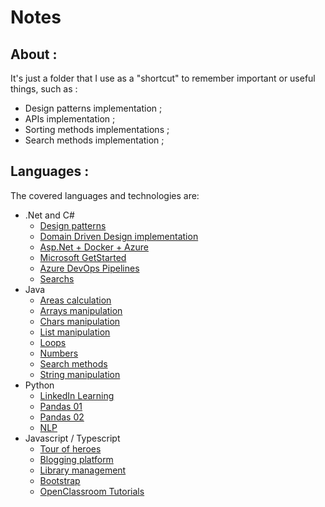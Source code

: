 # Notes

## About : 

It's just a folder that I use as a "shortcut" to remember important or useful things, such as :
* Design patterns implementation ;
* APIs implementation ; 
* Sorting methods implementations ;
* Search methods implementation ; 

## Languages : 

The covered languages and technologies are:
* .Net and C#
  * [Design patterns](https://github.com/BriqueDeckard/Notes/tree/master/DOT_NET_Notes/01_DesignPatterns)
  * [Domain Driven Design implementation](https://github.com/BriqueDeckard/Notes/tree/master/DOT_NET_Notes/02_ProtoDDD)
  * [Asp.Net + Docker + Azure](https://github.com/BriqueDeckard/Notes/tree/master/DOT_NET_Notes/04_ASPNetCore_Docker_Azure)
  * [Microsoft GetStarted](https://github.com/BriqueDeckard/Notes/tree/master/DOT_NET_Notes/05_Microsoft-GetStarted)
  * [Azure DevOps Pipelines](https://github.com/BriqueDeckard/Notes/tree/master/DOT_NET_Notes/06_Pipelines-dotnet-core)
  * [Searchs](https://github.com/BriqueDeckard/Notes/tree/master/DOT_NET_Notes/07_%20Searchs)
* Java
  * [Areas calculation](https://github.com/BriqueDeckard/Notes/tree/master/JAVA_Notes/01_Areas)
  * [Arrays manipulation](https://github.com/BriqueDeckard/Notes/tree/master/JAVA_Notes/02_Arrays)
  * [Chars manipulation](https://github.com/BriqueDeckard/Notes/tree/master/JAVA_Notes/03_Chars)
  * [List manipulation](https://github.com/BriqueDeckard/Notes/tree/master/JAVA_Notes/04_Lists)
  * [Loops](https://github.com/BriqueDeckard/Notes/tree/master/JAVA_Notes/05_Loops)
  * [Numbers](https://github.com/BriqueDeckard/Notes/tree/master/JAVA_Notes/06_Numbers)
  * [Search methods](https://github.com/BriqueDeckard/Notes/tree/master/JAVA_Notes/07_Searchs)
  * [String manipulation](https://github.com/BriqueDeckard/Notes/tree/master/JAVA_Notes/09_Strings)
* Python
  * [LinkedIn Learning](https://github.com/BriqueDeckard/Notes/tree/master/PYTHON_Notes/01_LinkedIn_Learning/LinkedIn)
  * [Pandas 01](https://github.com/BriqueDeckard/Notes/tree/master/PYTHON_Notes/02_myPandasNotes)
  * [Pandas 02](https://github.com/BriqueDeckard/Notes/tree/master/PYTHON_Notes/04_pandas_exercises)
  * [NLP](https://github.com/BriqueDeckard/Notes/tree/master/PYTHON_Notes/03_Natural-Language-Processing)
* Javascript / Typescript
  * [Tour of heroes](https://github.com/BriqueDeckard/Notes/tree/master/ANGULAR_Notes/01_ANGULAR_typescript_tour-of-heroes)
  * [Blogging platform](https://github.com/BriqueDeckard/Notes/tree/master/ANGULAR_Notes/04_ANGULAR_typescript_blogs)
  * [Library management](https://github.com/BriqueDeckard/Notes/tree/master/ANGULAR_Notes/03_ANGULAR_typescript_library)
  * [Bootstrap](https://github.com/BriqueDeckard/Notes/tree/master/ANGULAR_Notes/02_ANGULAR_typescript_bootstrap-tutorial)
  * [OpenClassroom Tutorials](https://github.com/BriqueDeckard/Notes/tree/master/ANGULAR_Notes/05_ANGULAR_TypeScript_OpenClassroom)
